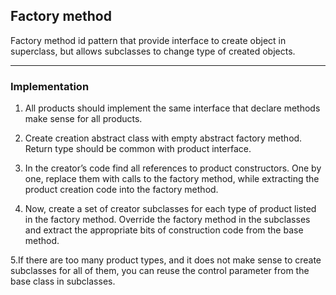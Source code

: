 ## Factory method
Factory method id pattern that provide interface to create object in superclass, but allows subclasses
to change type of created objects.

---
### Implementation

1. All products should implement the same interface that declare methods make sense for all products.
2. Create creation abstract class with empty abstract factory method. Return type should be common with product interface.
3. In the creator’s code find all references to product constructors. One by one, replace them with calls to the factory method, 
while extracting the product creation code into the factory method.   

4. Now, create a set of creator subclasses for each type of product listed in the factory method. 
Override the factory method in the subclasses and extract the appropriate bits of construction code from the base method.

5.If there are too many product types, and it does not make sense to create subclasses for all of them, 
you can reuse the control parameter from the base class in subclasses.

